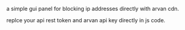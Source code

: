  a simple gui panel for blocking ip addresses directly with arvan cdn.

 replce your api rest token and arvan api key directly in js code.

